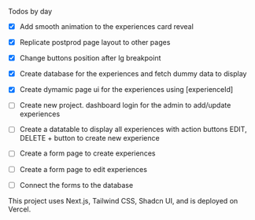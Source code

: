 Todos by day

- [x] Add smooth animation to the experiences card reveal

- [x] Replicate postprod page layout to other pages

- [x] Change buttons position after lg breakpoint

- [x] Create database for the experiences and fetch dummy data to display

- [x] Create dymamic page ui for the experiences using [experienceId]

- [ ] Create new project. dashboard login for the admin to add/update experiences

- [ ] Create a datatable to display all experiences with action buttons EDIT, DELETE + button to create new experience

- [ ] Create a form page to create experiences

- [ ] Create a form page to edit experiences

- [ ] Connect the forms to the database

This project uses Next.js, Tailwind CSS, Shadcn UI, and is deployed on Vercel.
